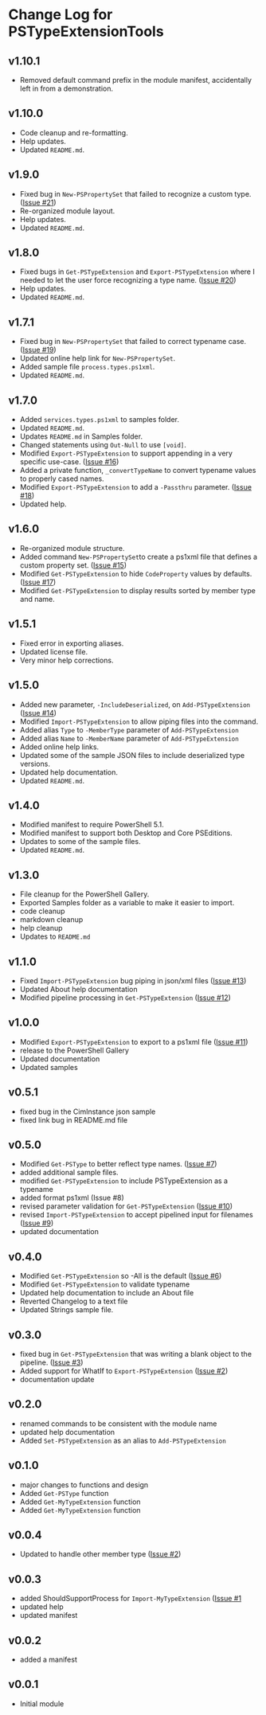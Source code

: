 # Change Log for PSTypeExtensionTools

## v1.10.1

- Removed default command prefix in the module manifest, accidentally left in from a demonstration.

## v1.10.0

- Code cleanup and re-formatting.
- Help updates.
- Updated `README.md`.

## v1.9.0

- Fixed bug in `New-PSPropertySet` that failed to recognize a custom type. ([Issue #21](https://github.com/jdhitsolutions/PSTypeExtensionTools/issues/21))
- Re-organized module layout.
- Help updates.
- Updated `README.md`.

## v1.8.0

- Fixed bugs in `Get-PSTypeExtension` and `Export-PSTypeExtension` where I needed to let the user force recognizing a type name. ([Issue #20](https://github.com/jdhitsolutions/PSTypeExtensionTools/issues/20))
- Help updates.
- Updated `README.md`.

## v1.7.1

- Fixed bug in `New-PSPropertySet` that failed to correct typename case. ([Issue #19](https://github.com/jdhitsolutions/PSTypeExtensionTools/issues/19))
- Updated online help link for `New-PSPropertySet`.
- Added sample file `process.types.ps1xml`.
- Updated `README.md`.

## v1.7.0

- Added `services.types.ps1xml` to samples folder.
- Updated `README.md`.
- Updates `README.md` in Samples folder.
- Changed statements using `Out-Null` to use `[void]`.
- Modified `Export-PSTypeExtension` to support appending in a very specific use-case. ([Issue #16](https://github.com/jdhitsolutions/PSTypeExtensionTools/issues/16))
- Added a private function, `_convertTypeName` to convert typename values to properly cased names.
- Modified `Export-PSTypeExtension` to add a `-Passthru` parameter. ([Issue #18](https://github.com/jdhitsolutions/PSTypeExtensionTools/issues/18))
- Updated help.

## v1.6.0

- Re-organized module structure.
- Added command `New-PSPropertySet`to create a ps1xml file that defines a custom property set. ([Issue #15](https://github.com/jdhitsolutions/PSTypeExtensionTools/issues/15))
- Modified `Get-PSTypeExtension` to hide `CodeProperty` values by defaults. ([Issue #17](https://github.com/jdhitsolutions/PSTypeExtensionTools/issues/1))
- Modified `Get-PSTypeExtension` to display results sorted by member type and name.

## v1.5.1

- Fixed error in exporting aliases.
- Updated license file.
- Very minor help corrections.

## v1.5.0

- Added new parameter, `-IncludeDeserialized`, on `Add-PSTypeExtension` ([Issue #14](https://github.com/jdhitsolutions/PSTypeExtensionTools/issues/14))
- Modified `Import-PSTypeExtension` to allow piping files into the command.
- Added alias `Type` to `-MemberType` parameter of `Add-PSTypeExtension`
- Added alias `Name` to `-MemberName` parameter of `Add-PSTypeExtension`
- Added online help links.
- Updated some of the sample JSON files to include deserialized type versions.
- Updated help documentation.
- Updated `README.md`.

## v1.4.0

- Modified manifest to require PowerShell 5.1.
- Modified manifest to support both Desktop and Core PSEditions.
- Updates to some of the sample files.
- Updated `README.md`.

## v1.3.0

- File cleanup for the PowerShell Gallery.
- Exported Samples folder as a variable to make it easier to import.
- code cleanup
- markdown cleanup
- help cleanup
- Updates to `README.md`

## v1.1.0

- Fixed `Import-PSTypeExtension` bug piping in json/xml files ([Issue #13](https://github.com/jdhitsolutions/PSTypeExtensionTools/issues/13))
- Updated About help documentation
- Modified pipeline processing in `Get-PSTypeExtension` ([Issue #12](https://github.com/jdhitsolutions/PSTypeExtensionTools/issues/12))

## v1.0.0

- Modified `Export-PSTypeExtension` to export to a ps1xml file ([Issue #11](https://github.com/jdhitsolutions/PSTypeExtensionTools/issues/11))
- release to the PowerShell Gallery
- Updated documentation
- Updated samples

## v0.5.1

- fixed bug in the CimInstance json sample
- fixed link bug in README.md file

## v0.5.0

- Modified `Get-PSType` to better reflect type names. ([Issue #7](https://github.com/jdhitsolutions/PSTypeExtensionTools/issues/7))
- added additional sample files.
- modified `Get-PSTypeExtension` to include PSTypeExtension as a typename
- added format ps1xml (Issue #8)
- revised parameter validation for `Get-PSTypeExtension` ([Issue #10](https://github.com/jdhitsolutions/PSTypeExtensionTools/issues/10))
- revised `Import-PSTypeExtension` to accept pipelined input for filenames ([Issue #9](https://github.com/jdhitsolutions/PSTypeExtensionTools/issues/9))
- updated documentation

## v0.4.0

- Modified `Get-PSTypeExtension` so -All is the default ([Issue #6](https://github.com/jdhitsolutions/PSTypeExtensionTools/issues/6))
- Modified `Get-PSTypeExtension` to validate typename
- Updated help documentation to include an About file
- Reverted Changelog to a text file
- Updated Strings sample file.

## v0.3.0

- fixed bug in `Get-PSTypeExtension` that was writing a blank object to the pipeline. ([Issue #3](https://github.com/jdhitsolutions/PSTypeExtensionTools/issues/3))
- Added support for WhatIf to `Export-PSTypeExtension` ([Issue #2](https://github.com/jdhitsolutions/PSTypeExtensionTools/issues/2))
- documentation update

## v0.2.0

- renamed commands to be consistent with the module name
- updated help documentation
- Added `Set-PSTypeExtension` as an alias to `Add-PSTypeExtension`

## v0.1.0

- major changes to functions and design
- Added `Get-PSType` function
- Added `Get-MyTypeExtension` function
- Added `Get-MyTypeExtension` function

## v0.0.4

- Updated to handle other member type ([Issue #2](https://github.com/jdhitsolutions/PSTypeExtensionTools/issues/2))

## v0.0.3

- added ShouldSupportProcess for `Import-MyTypeExtension` ([Issue #1](https://github.com/jdhitsolutions/PSTypeExtensionTools/issues/1)
- updated help
- updated manifest

## v0.0.2

- added a manifest

## v0.0.1

- Initial module
